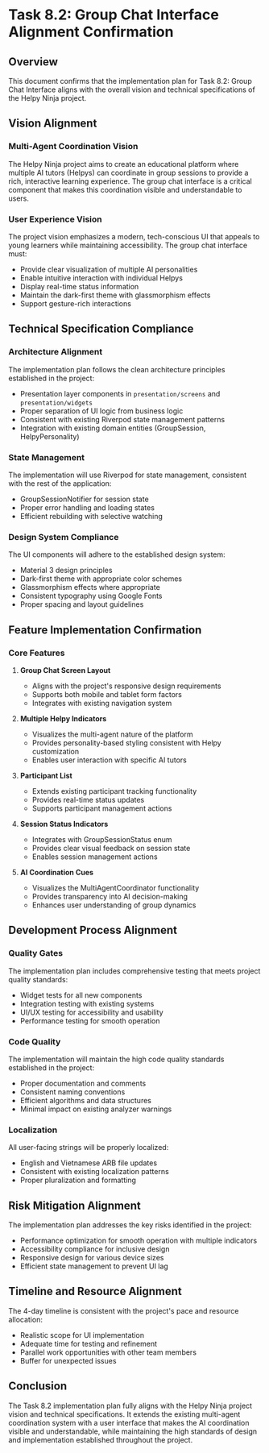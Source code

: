 # Task 8.2: Group Chat Interface Alignment Confirmation

## Overview
This document confirms that the implementation plan for Task 8.2: Group Chat Interface aligns with the overall vision and technical specifications of the Helpy Ninja project.

## Vision Alignment

### Multi-Agent Coordination Vision
The Helpy Ninja project aims to create an educational platform where multiple AI tutors (Helpys) can coordinate in group sessions to provide a rich, interactive learning experience. The group chat interface is a critical component that makes this coordination visible and understandable to users.

### User Experience Vision
The project vision emphasizes a modern, tech-conscious UI that appeals to young learners while maintaining accessibility. The group chat interface must:
- Provide clear visualization of multiple AI personalities
- Enable intuitive interaction with individual Helpys
- Display real-time status information
- Maintain the dark-first theme with glassmorphism effects
- Support gesture-rich interactions

## Technical Specification Compliance

### Architecture Alignment
The implementation plan follows the clean architecture principles established in the project:
- Presentation layer components in `presentation/screens` and `presentation/widgets`
- Proper separation of UI logic from business logic
- Consistent with existing Riverpod state management patterns
- Integration with existing domain entities (GroupSession, HelpyPersonality)

### State Management
The implementation will use Riverpod for state management, consistent with the rest of the application:
- GroupSessionNotifier for session state
- Proper error handling and loading states
- Efficient rebuilding with selective watching

### Design System Compliance
The UI components will adhere to the established design system:
- Material 3 design principles
- Dark-first theme with appropriate color schemes
- Glassmorphism effects where appropriate
- Consistent typography using Google Fonts
- Proper spacing and layout guidelines

## Feature Implementation Confirmation

### Core Features
1. **Group Chat Screen Layout**
   - Aligns with the project's responsive design requirements
   - Supports both mobile and tablet form factors
   - Integrates with existing navigation system

2. **Multiple Helpy Indicators**
   - Visualizes the multi-agent nature of the platform
   - Provides personality-based styling consistent with Helpy customization
   - Enables user interaction with specific AI tutors

3. **Participant List**
   - Extends existing participant tracking functionality
   - Provides real-time status updates
   - Supports participant management actions

4. **Session Status Indicators**
   - Integrates with GroupSessionStatus enum
   - Provides clear visual feedback on session state
   - Enables session management actions

5. **AI Coordination Cues**
   - Visualizes the MultiAgentCoordinator functionality
   - Provides transparency into AI decision-making
   - Enhances user understanding of group dynamics

## Development Process Alignment

### Quality Gates
The implementation plan includes comprehensive testing that meets project quality standards:
- Widget tests for all new components
- Integration testing with existing systems
- UI/UX testing for accessibility and usability
- Performance testing for smooth operation

### Code Quality
The implementation will maintain the high code quality standards established in the project:
- Proper documentation and comments
- Consistent naming conventions
- Efficient algorithms and data structures
- Minimal impact on existing analyzer warnings

### Localization
All user-facing strings will be properly localized:
- English and Vietnamese ARB file updates
- Consistent with existing localization patterns
- Proper pluralization and formatting

## Risk Mitigation Alignment

The implementation plan addresses the key risks identified in the project:
- Performance optimization for smooth operation with multiple indicators
- Accessibility compliance for inclusive design
- Responsive design for various device sizes
- Efficient state management to prevent UI lag

## Timeline and Resource Alignment

The 4-day timeline is consistent with the project's pace and resource allocation:
- Realistic scope for UI implementation
- Adequate time for testing and refinement
- Parallel work opportunities with other team members
- Buffer for unexpected issues

## Conclusion

The Task 8.2 implementation plan fully aligns with the Helpy Ninja project vision and technical specifications. It extends the existing multi-agent coordination system with a user interface that makes the AI coordination visible and understandable, while maintaining the high standards of design and implementation established throughout the project.